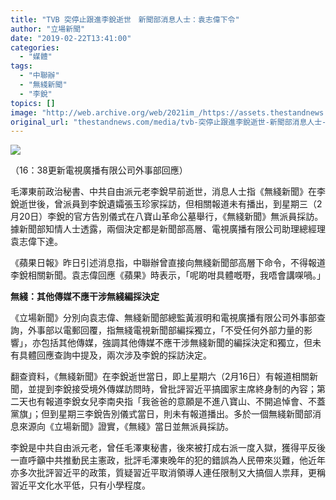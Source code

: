 ```yaml
---
title: "TVB 突停止跟進李銳逝世　新聞部消息人士：袁志偉下令"
author: "立場新聞"
date: "2019-02-22T13:41:00"
categories:
  - "媒體"
tags:
  - "中聯辦"
  - "無綫新聞"
  - "李銳"
topics: []
image: "http://web.archive.org/web/2021im_/https://assets.thestandnews.com/media/resized/1200x0/photos/tvb-09_owDUs_hKZZbxY.png"
original_url: "thestandnews.com/media/tvb-突停止跟進李銳逝世-新聞部消息人士-袁志偉下令"
---
```

![](http://web.archive.org/web/2021im_/https://assets.thestandnews.com/media/resized/1200x0/photos/tvb-09_owDUs_hKZZbxY.png)

（16：38更新電視廣播有限公司外事部回應）

毛澤東前政治秘書、中共自由派元老李銳早前逝世，消息人士指《無綫新聞》在李銳逝世後，曾派員到李銳遺孀張玉珍家採訪，但相關報道未有播出，到星期三（2月20日）李銳的官方告別儀式在八寶山革命公墓舉行，《無綫新聞》無派員採訪。據新聞部知情人士透露，兩個決定都是新聞部高層、電視廣播有限公司助理總經理袁志偉下達。

《蘋果日報》昨日引述消息指，中聯辦曾直接向無綫新聞部高層下命令，不得報道李銳相關新聞。袁志偉回應《蘋果》時表示，「呢啲咁具體嘅嘢，我唔會講㗎喎。」

**無綫：其他傳媒不應干涉無綫編採決定**

《立場新聞》分別向袁志偉、無綫新聞部總監黃淑明和電視廣播有限公司外事部查詢，外事部以電郵回覆，指無綫電視新聞部編採獨立，「不受任何外部力量的影響」，亦包括其他傳媒，強調其他傳媒不應干涉無綫新聞的編採決定和獨立，但未有具體回應查詢中提及，兩次涉及李銳的採訪決定。

翻查資料，《無綫新聞》在李銳逝世當日，即上星期六（2月16日）有報道相關新聞，並提到李銳接受境外傳媒訪問時，曾批評習近平搞國家主席終身制的內容；第二天也有報道李銳女兒李南央指「我爸爸的意願是不進八寶山、不開追悼會、不蓋黨旗」；但到星期三李銳告別儀式當日，則未有報道播出。多於一個無綫新聞部消息來源向《立場新聞》證實，《無綫》當日並無派員採訪。

李銳是中共自由派元老，曾任毛澤東秘書，後來被打成右派一度入獄，獲得平反後一直呼籲中共推動民主憲政，批評毛澤東晚年的犯的錯誤為人民帶來災難，他近年亦多次批評習近平的政策，質疑習近平取消領導人連任限制又大搞個人祟拜，更稱習近平文化水平低，只有小學程度。